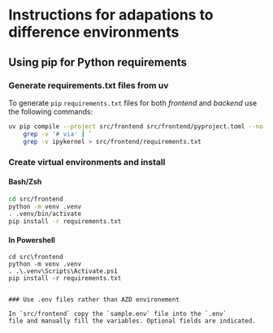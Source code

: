 # Instructions for adapations to difference environments

## Using pip for Python requirements 


### Generate requirements.txt files from uv

To generate `pip` `requirements.txt` files for both _frontend_ and _backend_ use the following commands:


```bash
uv pip compile --project src/frontend src/frontend/pyproject.toml --no-deps | `
    grep -v '# via' | `
    grep -v ipykernel > src/frontend/requirements.txt 
```

### Create virtual environments and install

#### Bash/Zsh

```bash
cd src/frontend 
python -m venv .venv
. .venv/bin/activate
pip install -r requirements.txt
```

#### In Powershell

```pwsh 
cd src\frontend 
python -m venv .venv
. .\.venv\Scripts\Activate.ps1
pip install -r requirements.txt
```
```

### Use .env files rather than AZD environement

In `src/frontend` copy the `sample.env` file into the `.env` 
file and manually fill the variables. Optional fields are indicated.